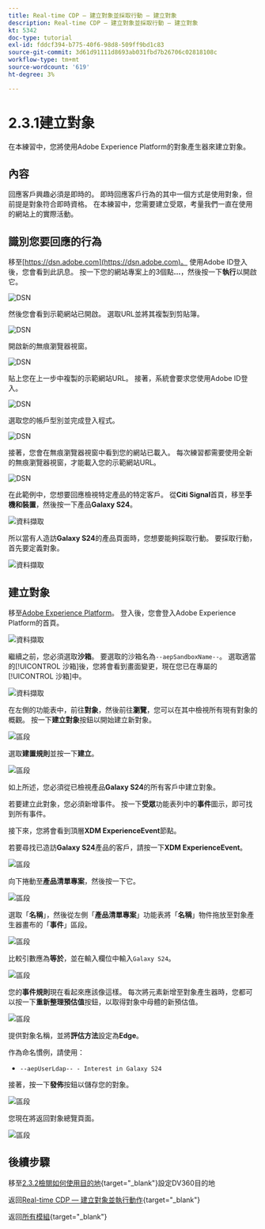 ```yaml
---
title: Real-time CDP — 建立對象並採取行動 — 建立對象
description: Real-time CDP — 建立對象並採取行動 — 建立對象
kt: 5342
doc-type: tutorial
exl-id: fddcf394-b775-40f6-98d8-509ff9bd1c83
source-git-commit: 3d61d91111d8693ab031fbd7b26706c02818108c
workflow-type: tm+mt
source-wordcount: '619'
ht-degree: 3%

---
```


# 2.3.1建立對象

在本練習中，您將使用Adobe Experience Platform的對象產生器來建立對象。

## 內容

回應客戶興趣必須是即時的。 即時回應客戶行為的其中一個方式是使用對象，但前提是對象符合即時資格。 在本練習中，您需要建立受眾，考量我們一直在使用的網站上的實際活動。

## 識別您要回應的行為

移至[https://dsn.adobe.com](https://dsn.adobe.com)。 使用Adobe ID登入後，您會看到此訊息。 按一下您的網站專案上的3個點&#x200B;**...**，然後按一下&#x200B;**執行**&#x200B;以開啟它。

![DSN](./../../datacollection/dc1.1/images/web8.png)

然後您會看到示範網站已開啟。 選取URL並將其複製到剪貼簿。

![DSN](../../../getting-started/gettingstarted/images/web3.png)

開啟新的無痕瀏覽器視窗。

![DSN](../../../getting-started/gettingstarted/images/web4.png)

貼上您在上一步中複製的示範網站URL。 接著，系統會要求您使用Adobe ID登入。

![DSN](../../../getting-started/gettingstarted/images/web5.png)

選取您的帳戶型別並完成登入程式。

![DSN](../../../getting-started/gettingstarted/images/web6.png)

接著，您會在無痕瀏覽器視窗中看到您的網站已載入。 每次練習都需要使用全新的無痕瀏覽器視窗，才能載入您的示範網站URL。

![DSN](../../../getting-started/gettingstarted/images/web7.png)

在此範例中，您想要回應檢視特定產品的特定客戶。
從**Citi Signal**&#x200B;首頁，移至&#x200B;**手機和裝置**，然後按一下產品&#x200B;**Galaxy S24**。

![資料擷取](./images/homegalaxy.png)

所以當有人造訪&#x200B;**Galaxy S24**&#x200B;的產品頁面時，您想要能夠採取行動。 要採取行動，首先要定義對象。

![資料擷取](./images/homegalaxy1.png)

## 建立對象

移至[Adobe Experience Platform](https://experience.adobe.com/platform)。 登入後，您會登入Adobe Experience Platform的首頁。

![資料擷取](./../../../../modules/delivery-activation/datacollection/dc1.2/images/home.png)

繼續之前，您必須選取&#x200B;**沙箱**。 要選取的沙箱名為``--aepSandboxName--``。 選取適當的[!UICONTROL 沙箱]後，您將會看到畫面變更，現在您已在專屬的[!UICONTROL 沙箱]中。

![資料擷取](./../../../../modules/delivery-activation/datacollection/dc1.2/images/sb1.png)

在左側的功能表中，前往&#x200B;**對象**，然後前往&#x200B;**瀏覽**，您可以在其中檢視所有現有對象的概觀。 按一下&#x200B;**建立對象**&#x200B;按鈕以開始建立新對象。

![區段](./images/menuseg.png)

選取&#x200B;**建置規則**&#x200B;並按一下&#x200B;**建立**。

![區段](./images/menuseg1.png)

如上所述，您必須從已檢視產品&#x200B;**Galaxy S24**&#x200B;的所有客戶中建立對象。

若要建立此對象，您必須新增事件。 按一下&#x200B;**受眾**&#x200B;功能表列中的&#x200B;**事件**&#x200B;圖示，即可找到所有事件。

接下來，您將會看到頂層&#x200B;**XDM ExperienceEvent**&#x200B;節點。

若要尋找已造訪&#x200B;**Galaxy S24**&#x200B;產品的客戶，請按一下&#x200B;**XDM ExperienceEvent**。

![區段](./images/findee.png)

向下捲動至&#x200B;**產品清單專案**，然後按一下它。

![區段](./images/see.png)

選取「**名稱**」，然後從左側「**產品清單專案**」功能表將「**名稱**」物件拖放至對象產生器畫布的「**事件**」區段。

![區段](./images/eewebpdtlname1.png)

比較引數應為&#x200B;**等於**，並在輸入欄位中輸入`Galaxy S24`。

![區段](./images/pv.png)

您的&#x200B;**事件規則**&#x200B;現在看起來應該像這樣。 每次將元素新增至對象產生器時，您都可以按一下&#x200B;**重新整理預估值**&#x200B;按鈕，以取得對象中母體的新預估值。

![區段](./images/ldap4.png)

提供對象名稱，並將&#x200B;**評估方法**&#x200B;設定為&#x200B;**Edge**。

作為命名慣例，請使用：

- `--aepUserLdap-- - Interest in Galaxy S24`

接著，按一下&#x200B;**發佈**&#x200B;按鈕以儲存您的對象。

![區段](./images/segmentname.png)

您現在將返回對象總覽頁面。

![區段](./images/savedsegment.png)

## 後續步驟

移至[2.3.2檢閱如何使用目的地](./ex2.md){target="_blank"}設定DV360目的地

返回[Real-time CDP — 建立對象並執行動作](./real-time-cdp-build-a-segment-take-action.md){target="_blank"}

返回[所有模組](./../../../../overview.md){target="_blank"}
